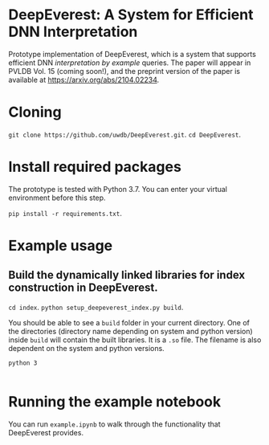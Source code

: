 # DeepEverest: A System for Efficient DNN Interpretation

Prototype implementation of DeepEverest, which is a system that supports efficient DNN *interpretation by example* queries. The paper will appear in PVLDB Vol. 15 (coming soon!), and the preprint version of the paper is available at https://arxiv.org/abs/2104.02234.

# Cloning
`git clone https://github.com/uwdb/DeepEverest.git`. 
`cd DeepEverest`. 

# Install required packages
The prototype is tested with Python 3.7. You can enter your virtual environment before this step.

`pip install -r requirements.txt`. 

# Example usage

## Build the dynamically linked libraries for index construction in DeepEverest.
`cd index`. 
`python setup_deepeverest_index.py build`. 

You should be able to see a `build` folder in your current directory. One of the directories (directory name depending on system and python version) inside `build` will contain the built libraries. It is a `.so` file. The filename is also dependent on the system and python versions.


`python 3`

```

```

# Running the example notebook
You can run `example.ipynb` to walk through the functionality that DeepEverest provides.
